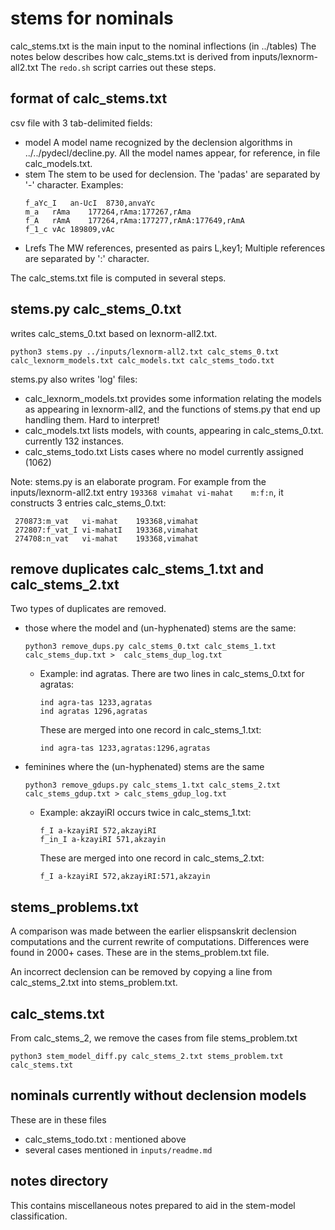 # stems for nominals

calc_stems.txt is the main input to the nominal inflections (in ../tables)
The notes below describes how calc_stems.txt is derived from  inputs/lexnorm-all2.txt
The `redo.sh` script carries out these steps.

## format of calc_stems.txt
csv file with 3 tab-delimited fields:
* model  A model name recognized by the declension algorithms in ../../pydecl/decline.py.  All the model names appear, for reference, in file calc_models.txt.
* stem  The stem to be used for declension.  The 'padas' are separated by '-' character. Examples:
  ```
  f_aYc_I	an-UcI	8730,anvaYc
  m_a	rAma	177264,rAma:177267,rAma
  f_A	rAmA	177264,rAma:177277,rAmA:177649,rAmA
  f_1_c	vAc	189809,vAc
  ```
* Lrefs The MW references, presented as pairs L,key1; Multiple references are
  separated by ':' character. 

The calc_stems.txt file is computed in several steps.

## stems.py  calc_stems_0.txt
writes calc_stems_0.txt based on lexnorm-all2.txt.
```
python3 stems.py ../inputs/lexnorm-all2.txt calc_stems_0.txt calc_lexnorm_models.txt calc_models.txt calc_stems_todo.txt

```

stems.py also writes 'log' files:
* calc_lexnorm_models.txt  provides some information relating the
  models as appearing in lexnorm-all2, and the functions of stems.py that
  end up handling them.  Hard to interpret!
* calc_models.txt  lists models, with counts, appearing in calc_stems_0.txt. currently 132 instances.
* calc_stems_todo.txt Lists cases where no model currently assigned (1062)

Note:  stems.py is an elaborate program. For example 
from the inputs/lexnorm-all2.txt entry
`193368	vimahat	vi-mahat	m:f:n`, it constructs 3 entries 
calc_stems_0.txt:
```
 270873:m_vat	vi-mahat	193368,vimahat
 272807:f_vat_I	vi-mahatI	193368,vimahat
 274708:n_vat	vi-mahat	193368,vimahat
```

## remove duplicates   calc_stems_1.txt and calc_stems_2.txt
Two types of duplicates are removed.
* those where the model and (un-hyphenated) stems are the same:
  ```
  python3 remove_dups.py calc_stems_0.txt calc_stems_1.txt  calc_stems_dup.txt >  calc_stems_dup_log.txt
  ```
  * Example: ind agratas. There are two lines in calc_stems_0.txt for agratas:
    ```
    ind agra-tas 1233,agratas
    ind agratas 1296,agratas
    ```
    These are merged into one record in calc_stems_1.txt:
    ```
    ind agra-tas 1233,agratas:1296,agratas
    ```
* feminines where the (un-hyphenated) stems are the same
  ```
  python3 remove_gdups.py calc_stems_1.txt calc_stems_2.txt  calc_stems_gdup.txt > calc_stems_gdup_log.txt
  ```
  * Example: akzayiRI occurs twice in calc_stems_1.txt:
    ```
    f_I a-kzayiRI 572,akzayiRI
    f_in_I a-kzayiRI 571,akzayin
    ```
    These are merged into one record in calc_stems_2.txt:
    ```
    f_I a-kzayiRI 572,akzayiRI:571,akzayin
    ```

## stems_problems.txt
A comparison was made between the earlier elispsanskrit declension computations and the current rewrite of computations.
Differences were found in 2000+ cases.
These are in the stems_problem.txt file.

An incorrect declension can be removed by copying a line from
calc_stems_2.txt into stems_problem.txt.


## calc_stems.txt

From calc_stems_2, we remove the cases from file stems_problem.txt 
```
python3 stem_model_diff.py calc_stems_2.txt stems_problem.txt calc_stems.txt
```

## nominals currently without declension models
These are in these files
* calc_stems_todo.txt : mentioned above 
* several cases mentioned in `inputs/readme.md`

## notes directory
This contains miscellaneous notes prepared to aid in the stem-model
classification.

